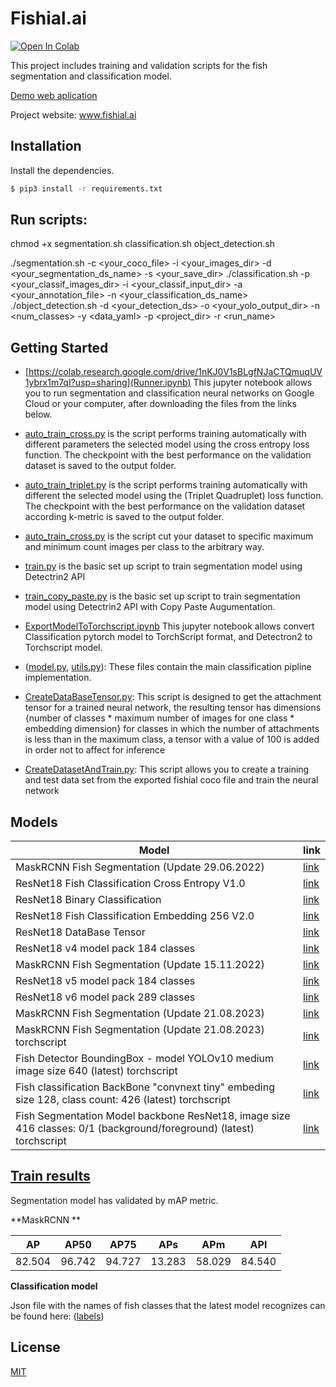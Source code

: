 
# Fishial.ai

<a target="_blank" href="https://colab.research.google.com/drive/1nKJ0V1sBLgfNJaCTQmuqUV1ybrx1m7qI?usp=sharing">
  <img src="https://colab.research.google.com/assets/colab-badge.svg" alt="Open In Colab"/>
</a>

This project includes training and validation scripts for the fish segmentation and classification model.

[Demo web aplication](https://portal.fishial.ai/search/by-fishial-recognition)

Project website: www.fishial.ai

## Installation

Install the dependencies.

```sh
$ pip3 install -r requirements.txt
```

## Run scripts:

chmod +x segmentation.sh classification.sh object_detection.sh

./segmentation.sh -c <your_coco_file> -i <your_images_dir> -d <your_segmentation_ds_name> -s <your_save_dir>
./classification.sh -p <your_classif_images_dir> -i <your_classif_input_dir> -a <your_annotation_file> -n <your_classification_ds_name>
./object_detection.sh -d <your_detection_ds> -o <your_yolo_output_dir> -n <num_classes> -y <data_yaml> -p <project_dir> -r <run_name>

## Getting Started

* [https://colab.research.google.com/drive/1nKJ0V1sBLgfNJaCTQmuqUV1ybrx1m7qI?usp=sharing](Runner.ipynb) This jupyter notebook allows you to run segmentation and classification neural networks on Google Cloud or your computer, after downloading the files from the links below.

* [auto_train_cross.py](train_scripts/classification/auto_train_cross.py) is the script performs training automatically with different parameters the selected model using the cross entropy loss function. The checkpoint with the best performance on the validation dataset is saved to the output folder.

* [auto_train_triplet.py](train_scripts/classification/auto_train_triplet.py) is the script performs training automatically with different the selected model using the (Triplet Quadruplet) loss function. The checkpoint with the best performance on the validation dataset according k-metric is saved to the output folder.

* [auto_train_cross.py](train_scripts/classification/auto_train_cross.py) is the script cut your dataset to specific maximum and minimum count images per class to the arbitrary way.

* [train.py](train_scripts/segmentation/train.py) is the basic set up script to train segmentation model using Detectrin2 API 

* [train_copy_paste.py](train_scripts/segmentation/train_copy_paste.py) is the basic set up script to train segmentation model using Detectrin2 API with Copy Paste Augumentation.

* [ExportModelToTorchscript.ipynb](helper/ExportModelToTorchscript.ipynb) This jupyter notebook allows convert Classification pytorch model to TorchScript format, and Detectron2 to Torchscript model.

* ([model.py](module/classification_package/src/model.py), [utils.py](module/classification_package/src/utils.py)): These files contain the main classification pipline implementation.

* [CreateDataBaseTensor.py](helper/classification/CreateDataBaseTensor.py): This script is designed to get the attachment tensor for a trained neural network, the resulting tensor has dimensions {number of classes * maximum number of images for one class * embedding dimension} for classes in which the number of attachments is less than in the maximum class, a tensor with a value of 100 is added in order not to affect for inference

* [CreateDatasetAndTrain.py](helper/classification/CreateDatasetAndTrain.ipynb): This script allows you to create a training and test data set from the exported fishial coco file and train the neural network

## Models

| Model | link  |
| ------------- | ------------- |
| MaskRCNN Fish Segmentation (Update 29.06.2022)  | [link](https://storage.googleapis.com/fishial-ml-resources/models_29.06.2022/model_0259999.pth) |
| ResNet18 Fish Classification Cross Entropy V1.0 | [link](https://storage.googleapis.com/fishial-ml-resources/final_cross_cross_entropy_0.9923599320882852_258571.0.ckpt) |
| ResNet18 Binary Classification  | [link](https://storage.cloud.google.com/fishial-ml-resources/binary_class.ckpt) |
| ResNet18 Fish Classification Embedding 256 V2.0  | [link](https://storage.googleapis.com/fishial-ml-resources/models_29.06.2022/full_256.ckpt) |
| ResNet18 DataBase Tensor  | [link](https://storage.googleapis.com/fishial-ml-resources/models_29.06.2022/train%2Btest_embedding.pt) |
| ResNet18 v4 model pack 184 classes | [link](https://storage.googleapis.com/fishial-ml-resources/classification_v5.zip) |
| MaskRCNN Fish Segmentation (Update 15.11.2022)  | [link](https://storage.googleapis.com/fishial-ml-resources/model_15_11_2022.pth) |
| ResNet18 v5 model pack 184 classes | [link](https://storage.googleapis.com/fishial-ml-resources/classification_22_12.zip) |
| ResNet18 v6 model pack 289 classes| [link](https://storage.googleapis.com/fishial-ml-resources/classification_fishial_30_06_2023.zip) |
| MaskRCNN Fish Segmentation (Update 21.08.2023) | [link](https://storage.googleapis.com/fishial-ml-resources/model_21_08_2023.pth) |
| MaskRCNN Fish Segmentation (Update 21.08.2023)  torchscript  | [link](https://storage.googleapis.com/fishial-ml-resources/segmentation_21_08_2023.ts) |
| Fish Detector BoundingBox - model YOLOv10 medium image size 640  (latest) torchscript  | [link](https://storage.googleapis.com/fishial-ml-resources/detector_v10_m3.zip) |
| Fish classification BackBone "convnext tiny" embeding size 128, class count: 426 (latest) torchscript  | [link](https://storage.googleapis.com/fishial-ml-resources/classification_rectangle_v7-1.zip) |
| Fish Segmentation Model backbone ResNet18, image size 416 classes: 0/1 (background/foreground) (latest) torchscript  | [link](https://storage.googleapis.com/fishial-ml-resources/segmentator_fpn_res18_416_1.zip) |


## [Train results](train_scripts/README.md)


Segmentation model has validated by mAP metric.

**MaskRCNN **

| AP | AP50  | AP75 | APs | APm | APl | 
| ------------- | ------------- | ------------- | ------------- | ------------- | ------------- |
| 82.504  | 96.742 | 94.727 | 13.283 | 58.029 | 84.540 |


**Classification model**

Json file with the names of fish classes that the latest model recognizes can be found here: ([labels](labels.json)) 




## License

[MIT](https://choosealicense.com/licenses/mit/)

